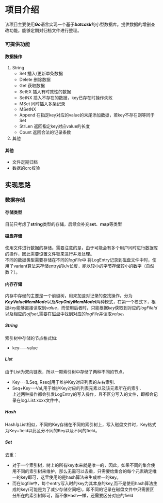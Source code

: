 # 项目介绍
该项目主要使用***Go***语言实现一个基于***batcask***的小型数据库。提供数据的增删查改功能，能够定期对归档文件进行整理。
### 可提供功能
#### 数据操作
1. String
    - Set 插入/更新单条数据
    - Delete 删除数据
    - Get 获取数据
    - SetEX 插入有时效性的数据
    - SetNX 插入不存在的数据，key已存在时操作失败
    - MSet 同时插入多条记录
    - MSetNX
    - Append 在指定key对应的value的末尾添加数据，若key不存在则等同于Set
    - StrLen 返回指定key对应value的长度
    - Count 返回合法的记录条数
2. 其他
#### 其他
- 文件定期归档
- 数据的crc校验
## 实现思路
### 数据存储
#### 存储类型
目前只考虑了**string**类型的存储，后续会补充**set**、**map**等类型
#### 磁盘存储
使用文件进行数据的存储，需要注意的是，由于可能会有多个用户同时进行数据库的操作，因此需要设置文件锁来进行并发处理。  
不同的数据类型需要存储在不同的*logFile*中
将LogEntry记录到磁盘文件中时，使用了variant算法来存储entry的k/v长度，能以较小的字节存储较小的数字（自然数？）。
#### 内存存储
内存中存储的主要是一个前缀树，用来加速对记录的查找操作。分为***KeyValueMemMode***以及***KeyOnlyMemModel***两种模式，在第一个模式下，根据*key*能够直接读取到*value*，而使用后者时，只能根据*key*获取到对应的*logFileId*以及相应的*offset*,需要在磁盘中找到对应的*logFile*并读取*value*。
##### String
索引树中存储的节点格式如:  
- key----value  
##### List
由于List为双向链表，所以一颗索引树中存储了两种不同的节点。  
- Key---[LSeq, Rseq]用于维护Key对应列表的左右索引.  
- Seq+Key---Val,用于维护Key对应的列表元素以及该元素所在的索引.  
上述两种操作都会引发LogEntry的写入操作，且不区分写入的文件，即都会记录在log.List.xxxx文件中。
##### Hash
Hash与List相似，不同的Key存储在不同的索引树上，写入磁盘文件时，Key格式为Key+field以此区分不同的Key以及不同的field。
##### Set
去重：
- 对于一个索引树，树上的所有key本来就是唯一的，因此，如果不同的集合使用不同的索引树来维护，那么无需可以去重，只需要给集合的每个元素确定唯一的key即可，这里使用的是hash算法来生成唯一的key。
- 而在logfile中，每个entry写入时的key为其本身的key,而不是使用hash算法生成的key(可能是为了减少存储空间吧)，即不同的记录在磁盘文件中只需要区分所在的索引树即可，而不像Hash一样，还需要区分对应的field